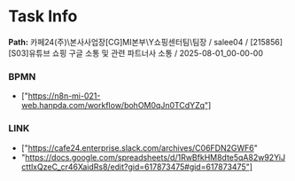 # Task Info

**Path:** 카페24(주)\본사사업장\[CG]MI본부\Y쇼핑센터팀\팀장 / salee04 / [215856] [S03]유튜브 쇼핑 구글 소통 및 관련 파트너사 소통 / 2025-08-01_00-00-00

### BPMN
- ["https://n8n-mi-021-web.hanpda.com/workflow/bohOM0qJn0TCdYZq"]

### LINK
- ["https://cafe24.enterprise.slack.com/archives/C06FDN2GWF6"
- "https://docs.google.com/spreadsheets/d/1RwBfkHM8dte5qA82w92YiJcttlxQzeC_cr46XaidRs8/edit?gid=617873475#gid=617873475"]

